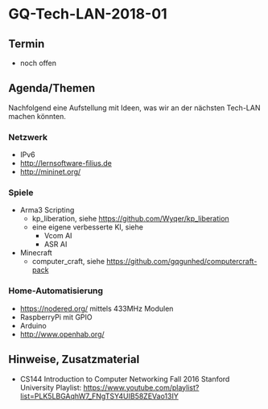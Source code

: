 # GQ-Tech-LAN-2018-01

## Termin
- noch offen

## Agenda/Themen
Nachfolgend eine Aufstellung mit Ideen, was wir an der nächsten Tech-LAN machen könnten.

### Netzwerk
- IPv6
- http://lernsoftware-filius.de
- http://mininet.org/


### Spiele
- Arma3 Scripting
  - kp_liberation, siehe https://github.com/Wyqer/kp_liberation
  - eine eigene verbesserte KI, siehe
    - Vcom AI
    - ASR AI
- Minecraft
  - computer_craft, siehe https://github.com/gqgunhed/computercraft-pack
 
### Home-Automatisierung
- https://nodered.org/  mittels 433MHz Modulen
 - RaspberryPi mit GPIO
 - Arduino
- http://www.openhab.org/

## Hinweise, Zusatzmaterial
- CS144 Introduction to Computer Networking Fall 2016 Stanford University Playlist: https://www.youtube.com/playlist?list=PLK5LBGAqhW7_FNgTSY4UIB58ZEVao13IY

